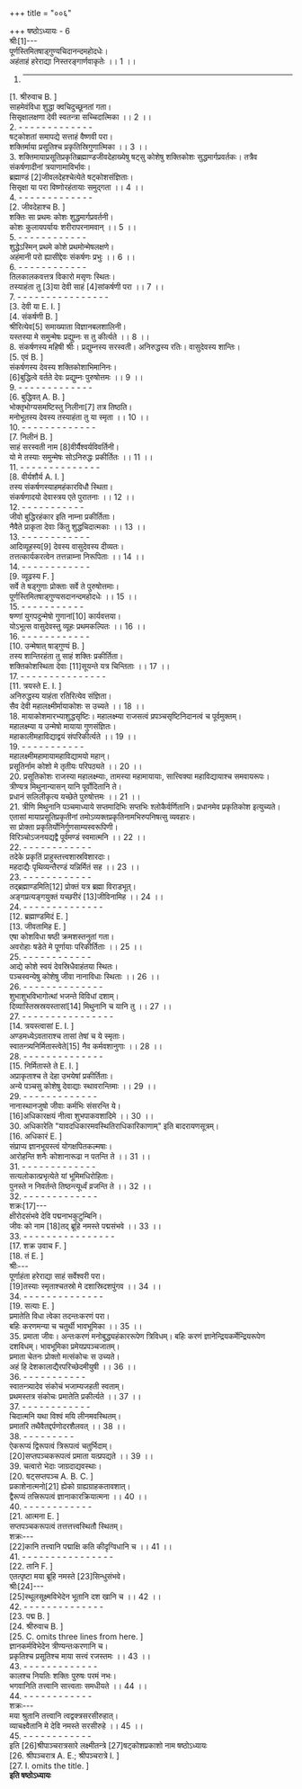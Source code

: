 +++
title = "००६"

+++
षष्ठोऽध्यायः - 6  
श्रीः[1]---  
पूर्णस्तिमितषाड्‌गुण्यचिदानन्दमहोदधेः।  
अहंताहं हरेराद्या निस्तरङ्गार्णवाकृतेः ।। 1 ।।  
1. - - - - - - - - - - - -  
[1. श्रीरुवाच B. ]  
साहमेवंविधा शुद्धा क्वचिदुच्छूनतां गता।  
सिसृक्षालक्षणा देवी स्वतन्त्रा सच्चिदात्मिका ।। 2 ।।  
2. - - - - - - - - - - - - -  
षट्‌कोशतां समापद्ये सत्ताहं वैष्णवी परा।  
शक्तिर्माया प्रसूतिश्च प्रकृतिस्रिगुणात्मिका ।। 3 ।।  
3. शक्तिमायाप्रसूतिप्रकृतिब्रह्माण्डजीवदेहाख्येषु षट्‌सु कोशेषु शक्तिकोशः सुद्धमार्गप्रवर्तकः। तत्रैव संकर्षणादीनां त्रयाणामाविर्भावः।  
ब्रह्माण्डं [2]जीवलदेहश्चेत्येते षट्‌कोशसंज्ञिताः।  
सिसृक्षा या परा विष्णोरहंतायाः समुद्गता ।। 4 ।।  
4. - - - - - - - - - - - - -  
[2. जीवदेहाश्च B. ]  
शक्तिः सा प्रथमः कोशः शुद्धमार्गप्रवर्तनी।  
कोशः कुलायपर्यायः शरीरापरनामवान् ।। 5 ।।  
5. - - - - - - - - - - - -  
शुद्धेऽस्मिन् प्रथमे कोशे प्रथमोन्मेषलक्षणे।  
अहंमानी परो ह्यासीद्देवः संकर्षणः प्रभुः ।। 6 ।।  
6. - - - - - - - - - - - -  
तिलकालकवत्तत्र विकारो मसृणः स्थितः।  
तस्याहंता तु [3]या देवी साहं [4]सांकर्षणी परा ।। 7 ।।  
7. - - - - - - - - - - - - - - - -  
[3. देवी या E. I. ]  
[4. संकर्षणी B. ]  
श्रीरित्येव[5] समाख्याता विज्ञानबलशालिनी।  
यस्तस्या मे समुन्मेषः प्रद्युम्नः स तु कीर्त्यते ।। 8 ।।  
8. संकर्षणस्य महिषी श्रीः। प्रद्युम्नस्य सरस्वती। अनिरुद्धस्य रतिः। वासुदेवस्य शान्तिः।  
[5. एवं B. ]  
संकर्षणस्य देवस्य शक्तिकोशाभिमानिनः।  
[6]बुद्धित्वे वर्तते देवः प्रद्युम्नः पुरुषोत्तमः ।। 9 ।।  
9. - - - - - - - - - - - - -  
[6. बुद्धिवत् A. B. ]  
भोक्तृभोग्यसमष्टिस्तु निलीना[7] तत्र तिष्ठति।  
मनोभूतस्य देवस्य तस्याहंता तु या स्मृता ।। 10 ।।  
10. - - - - - - - - - - - - -  
[7. निलीनं B. ]  
साहं सरस्वती नाम [8]वीर्यैश्वर्यविवर्तिनी।  
यो मे तस्याः समुन्मेषः सोऽनिरुद्धः प्रकीर्तितः ।। 11 ।।  
11. - - - - - - - - - - - - - -  
[8. वीर्यशौर्य A. I. ]  
तस्य संकर्षणस्याहमहंकारविधौ स्थिता।  
संकर्षणादयो देवास्त्रय एते पुरातनाः ।। 12 ।।  
12. - - - - - - - - - - -  
जीवो बुद्धिरहंकार इति नाम्ना प्रकीर्तिताः।  
नैवैते प्राकृता देवाः किंतु शुद्धचिदात्मकाः ।। 13 ।।  
13. - - - - - - - - - - - -  
आदिव्यूहस्य[9] देवस्य वासुदेवस्य दीव्यतः।  
तत्तत्कार्यकरत्वेन तत्तन्नाम्ना निरूपिताः ।। 14 ।।  
14. - - - - - - - - - - - -  
[9. व्यूढस्य F. ]  
सर्वे ते षड्‌गुणाः प्रोक्ताः सर्वे ते पुरुषोत्तमाः।  
पूर्णस्तिमितषाड्‌गुण्यसदानन्दमहोदधेः ।। 15 ।।  
15. - - - - - - - - - - -  
षण्णां युगपदुन्मेषो गुणानां[10] कार्यवत्तया।  
योऽभूत्स वासुदेवस्तु व्यूहः प्रथमकल्पितः ।। 16 ।।  
16. - - - - - - - - - - - -  
[10. उन्मेषात् षाड्‌गुण्यं B. ]  
तस्य शान्तिरहंता तु साहं शक्तिः प्रकीर्तिता।  
शक्तिकोशस्थिता देवाः [11]सूयन्ते यत्र चिन्तिताः ।। 17 ।।  
17. - - - - - - - - - - - - - - -  
[11. त्रयस्ते E. I. ]  
अनिरुद्धस्य याहंता रतिरित्येव संज्ञिता।  
सैव देवी महालक्ष्मीर्मायाकोशः स उच्यते ।। 18 ।।  
18. मायाकोशमारभ्याशुद्धसृष्टिः। महालक्ष्म्या राजसत्वं प्रपञ्चसृष्टिनिदानत्वं च पूर्वमुक्तम्।  
महालक्ष्म्या य उन्मेषो मायाया गुणसंज्ञितः।  
महाकालीमहाविद्याद्वयं संपरिकीर्त्यते ।। 19 ।।  
19. - - - - - - - - - - -  
महालक्ष्मीमहामायामहाविद्यामयो महान्।  
प्रसूतिर्नाम कोशो मे तृतीयः परिपठ्यते ।। 20 ।।  
20. प्रसूतिकोशः राजस्या महालक्ष्म्याः, तामस्या महामायायाः, सात्त्विक्या महाविद्यायाश्च समवायरूपः।  
त्रीण्यत्र मिथुनान्यासन् यानि पूर्वोदितानि ते।  
प्रधानं सलिलीकृत्य यच्छेते पुरुषोत्तमः ।। 21 ।।  
21. त्रीणि मिथुनानि पञ्चमाध्याये सप्तमादिभिः सप्तभिः श्लोकैर्वर्णितानि। प्रधानमेव प्रकृतिकोश इत्युच्यते। एतासां मायाप्रसूतिप्रकृतीनां तमोऽव्यक्तप्रकृतिनामभिरुपनिषत्सु व्यवहारः।  
सा प्रोक्ता प्रकृतिर्योनिर्गुणसाम्यस्वरूपिणी।  
विरिञ्चोऽजनयद्यद्वै पूर्वमण्डं स्वमात्मनि ।। 22 ।।  
22. - - - - - - - - - - - -  
तदेके प्रकृतिं प्राहुस्तत्त्वशास्रविशारदाः।  
महदाद्यैः पृथिव्यन्तैरण्डं यन्निर्मितं सह ।। 23 ।।  
23. - - - - - - - - - - - -  
तद्ब्रह्माण्डमिति[12] प्रोक्तं यत्र ब्रह्मा विराडभूत्।  
अङ्गप्रत्यङ्गयुक्तं यच्छरीरं [13]जीविनामिह ।। 24 ।।  
24. - - - - - - - - - - - - - -  
[12. ब्रह्माण्डमिदं E. ]  
[13. जीवतामिह E. ]  
एषा कोशविधा षष्ठी क्रमशस्तनुतां गता।  
अवरोहाः षडेते मे पूर्णायाः परिकीर्तिताः ।। 25 ।।  
25. - - - - - - - - - - - -  
आद्ये कोशे स्वयं देवस्रिधैवाहंतया स्थितः।  
पञ्चस्वन्येषु कोशेषु जीवा नानाविधाः स्थिताः ।। 26 ।।  
26. - - - - - - - - - - - - - -  
शुभाशुभविभागोत्थां भजन्ते विविधां दशाम्।  
दिव्यास्तिस्रस्रयस्तासां[14] मिथुनानि च यानि तु ।। 27 ।।  
27. - - - - - - - - - - - - - - - -  
[14. त्रयस्त्वासां E. I. ]  
अण्डमध्येऽवताराश्च तासां तेषां च ये स्मृताः।  
स्वातन्त्र्यनिर्मितास्त्वेते[15] नैव कर्मवशानुगाः ।। 28 ।।  
28. - - - - - - - - - - - - - -  
[15. निर्मितास्ते ते E. I. ]  
अप्राकृताश्च ते देहा उभयेषां प्रकीर्तिताः।  
अन्ये पञ्चसु कोशेषु देवाद्याः स्थावरान्तिमाः ।। 29 ।।  
29. - - - - - - - - - - - - -  
नानास्थानजुषो जीवाः कर्मभिः संसरन्ति ये।  
[16]अधिकारक्षयं नीत्वा शुभपाकवशादिमे ।। 30 ।।  
30. अधिकारेति "यावदधिकारमवस्थितिराधिकारिकाणाम्" इति बादरायणसूत्रम्।  
[16. अधिकारं E. ]  
संप्राप्य ज्ञानभूयस्त्वं योगक्षपितकल्मषाः।  
आरोहन्ति शनैः कोशानारूढा न पतन्ति ते ।। 31 ।।  
31. - - - - - - - - - - - - -  
सत्यलोकात्प्रभृत्येते यां भूमिमधिरोहिताः।  
पुनस्ते न निवर्तन्ते तिष्ठन्त्यूर्ध्वं व्रजन्ति ते ।। 32 ।।  
32. - - - - - - - - - - - - -  
शक्रः[17]---  
क्षीरोदसंभवे देवि पद्मनाभकुटुम्बिनि।  
जीवः को नाम [18]तद्‌ ब्रूहि नमस्ते पद्मसंभवे ।। 33 ।।  
33. - - - - - - - - - - - - - - - -  
[17. शक्र उवाच F. ]  
[18. तं E. ]  
श्रीः---  
पूर्णाहंता हरेराद्या साहं सर्वेश्वरी परा।  
[19]तस्याः स्मृताश्चतस्रो मे दशास्रिदशपुंगव ।। 34 ।।  
34. - - - - - - - - - - - - - -  
[19. सत्याः E. ]  
प्रमातेति विधा त्वेका तदन्तःकरणं परा।  
बहिः करणमन्या च चतुर्थी भावभूमिका ।। 35 ।।  
35. प्रमाता जीवः। अन्तःकरणं मनोबुद्ध्यहंकाररूपेण त्रिविधम्। बहिः करणं ज्ञानेन्द्रियकर्मेन्द्रियरूपेण दशविधम्। भावभूमिका प्रमेयप्रपञ्चजातम्।  
प्रमाता चेतनः प्रोक्तो मत्संकोचः स उच्यते।  
अहं हि देशकालाद्यैरपरिच्छेदमीयुषी ।। 36 ।।  
36. - - - - - - - - - - -  
स्वातन्त्र्यादेव संकोचं भजाम्यजहती स्वताम्।  
प्रथमस्तत्र संकोचः प्रमातेति प्रकीर्त्यते ।। 37 ।।  
37. - - - - - - - - - - - -  
चिदात्मनि यथा विश्वं मयि लीनमवस्थितम्।  
प्रमातरि तथैवैतद्दर्पणोदरशैलवत् ।। 38 ।।  
38. - - - - - - - - -  
ऐकरूप्यं द्विरूपत्वं त्रिरूपत्वं चतुर्भिदाम्।  
[20]सप्तपञ्चकरूपत्वं प्रमाता यत्प्रपद्यते ।। 39 ।।  
39. चत्वारो भेदाः जाग्रदाद्यवस्थाः।  
[20. षट्‌सप्तपञ्च A. B. C. ]  
प्रकाशेनात्मनो[21] ह्येको ग्राह्यग्राहकतावशात्।  
द्वैरूप्यं तत्त्रिरूपत्वं ज्ञानाकारक्रियात्मना ।। 40 ।।  
40. - - - - - - - - - - - -  
[21. आत्मना E. ]  
सप्तपञ्चकरूपत्वं तत्तत्तत्त्वस्थितौ स्थितम्।  
शक्रः---  
[22]कानि तत्त्वानि पद्माक्षि कति कीदृग्विधानि च ।। 41 ।।  
41. - - - - - - - - - - - - - - - -  
[22. तानि F. ]  
एतत्पृष्टा मया ब्रूहि नमस्ते [23]सिन्धुसंभवे।  
श्रीः[24]---  
[25]स्थूलसूक्ष्मविभेदेन भूतानि दश खानि च ।। 42 ।।  
42. - - - - - - - - - - - - - -  
[23. पद्म B. ]  
[24. श्रीरुवाच B. ]  
[25. C. omits three lines from here. ]  
ज्ञानकर्मविभेदेन त्रीण्यन्तःकरणानि च।  
प्रकृतिश्च प्रसूतिश्च माया सत्त्वं रजस्तमः ।। 43 ।।  
43. - - - - - - - - - - - - -  
कालश्च नियतिः शक्तिः पुरुषः परमं नभः।  
भगवानिति तत्त्वानि सात्त्वताः समधीयते ।। 44 ।।  
44. - - - - - - - - - - - -  
शक्रः---  
मया श्रुतानि तत्त्वानि त्वद्वक्त्रसरसीरुहात्।  
व्याचक्ष्वैतानि मे देवि नमस्ते सरसीरुहे ।। 45 ।।  
45. - - - - - - - - - - - -  
इति [26]श्रीपाञ्चरात्रसारे लक्ष्मीतन्त्रे [27]षट्‌कोशप्रकाशो नाम षष्ठोऽध्यायः  
[26. श्रीपञ्चरात्र A. E.; श्रीपञ्चरात्रे I. ]  
[27. I. omits the title. ]  
********इति षष्ठोऽध्यायः********